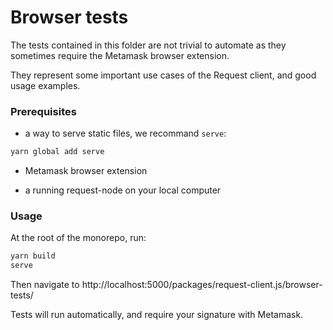 # Browser tests

The tests contained in this folder are not trivial to automate as they sometimes require the Metamask browser extension.

They represent some important use cases of the Request client, and good usage examples.

### Prerequisites

- a way to serve static files, we recommand `serve`:
```bash
yarn global add serve
```

- Metamask browser extension

- a running request-node on your local computer

### Usage

At the root of the monorepo, run: 

```bash
yarn build 
serve
```

Then navigate to http://localhost:5000/packages/request-client.js/browser-tests/

Tests will run automatically, and require your signature with Metamask.